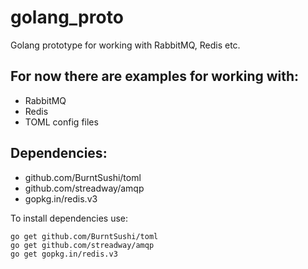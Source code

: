 # golang_proto
Golang prototype for working with RabbitMQ, Redis etc.

## For now there are examples for working with:
* RabbitMQ
* Redis
* TOML config files

## Dependencies:
* github.com/BurntSushi/toml
* github.com/streadway/amqp
* gopkg.in/redis.v3

To install dependencies use:
```
go get github.com/BurntSushi/toml
go get github.com/streadway/amqp
go get gopkg.in/redis.v3
```
